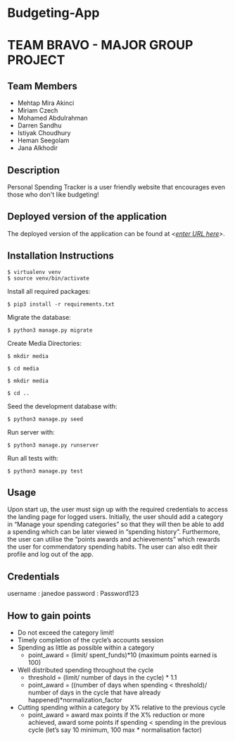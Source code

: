 # Budgeting-App
# TEAM BRAVO - MAJOR GROUP PROJECT 

## Team Members 
- Mehtap Mira Akinci
- Miriam Czech
- Mohamed Abdulrahman
- Darren Sandhu
- Istiyak Choudhury
- Heman Seegolam 
- Jana Alkhodir

## Description
Personal Spending Tracker is a user friendly website that encourages even those who don't like budgeting! 

## Deployed version of the application
The deployed version of the application can be found at *<[enter URL here](URL)>*.

## Installation Instructions 
```
$ virtualenv venv
$ source venv/bin/activate
```

Install all required packages:

```
$ pip3 install -r requirements.txt
```

Migrate the database:

```
$ python3 manage.py migrate
```

Create Media Directories:

```
$ mkdir media
```

```
$ cd media
```

```
$ mkdir media
```

```
$ cd ..
```

Seed the development database with:

```
$ python3 manage.py seed
```

Run server with:
```
$ python3 manage.py runserver
```

Run all tests with:
```
$ python3 manage.py test
```

## Usage
Upon start up, the user must sign up with the required credentials to access the landing page for logged users. 
Initially, the user should add a category in “Manage your spending categories” so that they will then be able to add a spending which can be later viewed in “spending history”. Furthermore, the user can utilise the “points awards and achievements” which rewards the user for commendatory spending habits. The user can also edit their profile and log out of the app.

## Credentials
username : janedoe
password : Password123

## How to gain points 
* Do not exceed the category limit!
* Timely completion of the cycle’s accounts session 
* Spending as little as possible within a category
    * point_award = (limit/ spent_funds)*10 (maximum points earned is 100)
* Well distributed spending throughout the cycle
    * threshold = (limit/ number of days in the cycle) * 1.1
    * point_award = ((number of days when spending < threshold)/ number of days in the cycle that have already happened)*normalization_factor
* Cutting spending within a category by X% relative to the previous cycle
    * point_award = award max points if the X% reduction or more achieved, award some points if spending < spending in the previous cycle (let’s say 10 minimum, 100 max * normalisation factor) 
